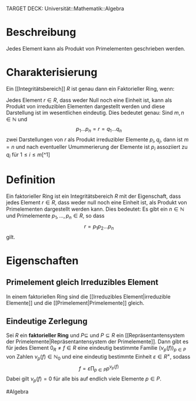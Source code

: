 TARGET DECK: Universität::Mathematik::Algebra
$\newcommand{\Q}{\mathbb Q}$
$\newcommand{\C}{\mathbb C}$
$\newcommand{\F}{\mathbb F}$
$\newcommand{\Z}{\mathbb Z}$

# Beschreibung
Jedes Element kann als Produkt von Primelementen geschrieben werden.


# Charakterisierung
Ein [[Integritätsbereich]] $R$ ist genau dann ein Faktorieller Ring, wenn:

Jedes Element $r \in R$, dass weder Null noch eine Einheit ist, kann als Produkt von irreduziblen Elementen dargestellt werden und diese Darstellung ist im wesentlichen eindeutig.
Dies bedeutet genau: Sind $m, n\in \mathbb{N}$ und
$$p_1...p_n = r = q_1...q_n$$
zwei Darstellungen von $r$ als Produkt irreduzibler Elemente $p_i, q_j$, dann ist $m=n$ und nach eventueller Umummerierung der Elemente ist $p_i$ assoziiert zu $q_i$ für $1 \leq i\leq m$[^1]


# Definition
Ein faktorieller Ring ist ein Integritätsbereich $R$ mit der Eigenschaft, dass jedes Element $r \in R$, dass weder null noch eine Einheit ist, als Produkt von Primelementen dargestellt werden kann. Dies bedeutet: Es gibt ein $n \in \mathbb{N}$ und Primelemente $p_1, ..., p_n \in R$, so dass
$$r = p_1p_2...p_n$$
gilt.

# Eigenschaften
## Primelement gleich Irreduzibles Element
In einem faktoriellen Ring sind die [[Irreduzibles Element|irreduzible Elemente]] und die [[Primelement|Primelemente]] gleich.


## Eindeutige Zerlegung
Sei $R$ ein **faktorieller Ring** und $P \subseteq$ und $P \subseteq R$ ein [[Repräsentantensystem der Primelemente|Repräsentantensystem der Primelemente]]. Dann gibt es für jedes Element $0_R \neq f \in R$ eine eindeutig bestimmte Familie $(\nu_p(f))_{p\in P}$ von Zahlen $\nu_p(f) \in \mathbb{N}_0$ und eine eindeutig bestimmte Einheit $\varepsilon \in R^\times$, sodass
$$f = \varepsilon\prod_{p \in P}p^{\nu_p(f)}$$
Dabei gilt $\nu_p(f) = 0$ für alle bis auf endlich viele Elemente $p \in P$.



[^6]: Satz 11.4





#Algebra 


